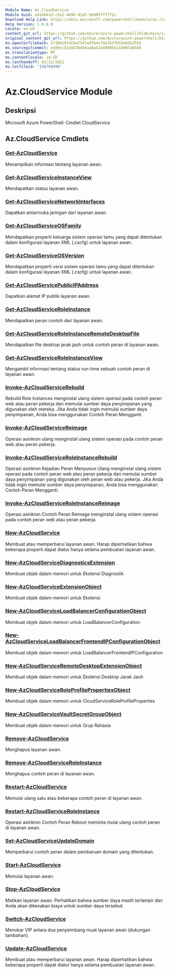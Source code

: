 ```yaml
---
Module Name: Az.CloudService
Module Guid: a41eb61d-c5a1-4e9b-81a7-b8905fff7f2c
Download Help Link: https://docs.microsoft.com/powershell/module/az.cloudservice
Help Version: 1.0.0.0
Locale: en-US
content_git_url: https://github.com/Azure/azure-powershell/blob/main/src/CloudService/help/Az.CloudService.md
original_content_git_url: https://github.com/Azure/azure-powershell/blob/main/src/CloudService/help/Az.CloudService.md
ms.openlocfilehash: ef38810fdcba7547ed7b4c74a763fb55e6d6255b
ms.sourcegitcommit: e109cc5320478db6aa8a52d49996b133007a65b9
ms.translationtype: MT
ms.contentlocale: id-ID
ms.lasthandoff: 01/12/2022
ms.locfileid: "136760498"
---
```

# Az.CloudService Module
## Deskripsi
Microsoft Azure PowerShell: Cmdlet CloudService

## Az.CloudService Cmdlets
### [Get-AzCloudService](Get-AzCloudService.md)
Menampilkan informasi tentang layanan awan.

### [Get-AzCloudServiceInstanceView](Get-AzCloudServiceInstanceView.md)
Mendapatkan status layanan awan.

### [Get-AzCloudServiceNetworkInterfaces](Get-AzCloudServiceNetworkInterfaces.md)
Dapatkan antarmuka jaringan dari layanan awan.

### [Get-AzCloudServiceOSFamily](Get-AzCloudServiceOSFamily.md)
Mendapatkan properti keluarga sistem operasi tamu yang dapat ditentukan dalam konfigurasi layanan XML (.cscfg) untuk layanan awan.

### [Get-AzCloudServiceOSVersion](Get-AzCloudServiceOSVersion.md)
Mendapatkan properti versi sistem operasi tamu yang dapat ditentukan dalam konfigurasi layanan XML (.cscfg) untuk layanan awan.

### [Get-AzCloudServicePublicIPAddress](Get-AzCloudServicePublicIPAddress.md)
Dapatkan alamat IP publik layanan awan.

### [Get-AzCloudServiceRoleInstance](Get-AzCloudServiceRoleInstance.md)
Mendapatkan peran contoh dari layanan awan.

### [Get-AzCloudServiceRoleInstanceRemoteDesktopFile](Get-AzCloudServiceRoleInstanceRemoteDesktopFile.md)
Mendapatkan file desktop jarak jauh untuk contoh peran di layanan awan.

### [Get-AzCloudServiceRoleInstanceView](Get-AzCloudServiceRoleInstanceView.md)
Mengambil informasi tentang status run-time sebuah contoh peran di layanan awan.

### [Invoke-AzCloudServiceRebuild](Invoke-AzCloudServiceRebuild.md)
Rebuild Role Instances menginstal ulang sistem operasi pada contoh peran web atau peran pekerja dan memulai sumber daya penyimpanan yang digunakan oleh mereka.
Jika Anda tidak ingin memulai sumber daya penyimpanan, Anda bisa menggunakan Contoh Peran Mengganti.

### [Invoke-AzCloudServiceReimage](Invoke-AzCloudServiceReimage.md)
Operasi asinkron ulang menginstal ulang sistem operasi pada contoh peran web atau peran pekerja.

### [Invoke-AzCloudServiceRoleInstanceRebuild](Invoke-AzCloudServiceRoleInstanceRebuild.md)
Operasi asinkron Kejadian Peran Menyusun Ulang menginstal ulang sistem operasi pada contoh peran web atau peran pekerja dan memulai sumber daya penyimpanan yang digunakan oleh peran web atau pekerja.
Jika Anda tidak ingin memulai sumber daya penyimpanan, Anda bisa menggunakan Contoh Peran Mengganti.

### [Invoke-AzCloudServiceRoleInstanceReimage](Invoke-AzCloudServiceRoleInstanceReimage.md)
Operasi asinkron Contoh Peran Reimage menginstal ulang sistem operasi pada contoh peran web atau peran pekerja.

### [New-AzCloudService](New-AzCloudService.md)
Membuat atau memperbarui layanan awan.
Harap diperhatikan bahwa beberapa properti dapat diatur hanya selama pembuatan layanan awan.

### [New-AzCloudServiceDiagnosticsExtension](New-AzCloudServiceDiagnosticsExtension.md)
Membuat objek dalam memori untuk Ekstensi Diagnostik

### [New-AzCloudServiceExtensionObject](New-AzCloudServiceExtensionObject.md)
Membuat objek dalam memori untuk Ekstensi

### [New-AzCloudServiceLoadBalancerConfigurationObject](New-AzCloudServiceLoadBalancerConfigurationObject.md)
Membuat objek dalam memori untuk LoadBalancerConfiguration

### [New-AzCloudServiceLoadBalancerFrontendIPConfigurationObject](New-AzCloudServiceLoadBalancerFrontendIPConfigurationObject.md)
Membuat objek dalam memori untuk LoadBalancerFrontendIPConfiguration

### [New-AzCloudServiceRemoteDesktopExtensionObject](New-AzCloudServiceRemoteDesktopExtensionObject.md)
Membuat objek dalam memori untuk Ekstensi Desktop Jarak Jauh

### [New-AzCloudServiceRoleProfilePropertiesObject](New-AzCloudServiceRoleProfilePropertiesObject.md)
Membuat objek dalam memori untuk CloudServiceRoleProfileProperties

### [New-AzCloudServiceVaultSecretGroupObject](New-AzCloudServiceVaultSecretGroupObject.md)
Membuat objek dalam memori untuk Grup Rahasia

### [Remove-AzCloudService](Remove-AzCloudService.md)
Menghapus layanan awan.

### [Remove-AzCloudServiceRoleInstance](Remove-AzCloudServiceRoleInstance.md)
Menghapus contoh peran di layanan awan.

### [Restart-AzCloudService](Restart-AzCloudService.md)
Memulai ulang satu atau beberapa contoh peran di layanan awan.

### [Restart-AzCloudServiceRoleInstance](Restart-AzCloudServiceRoleInstance.md)
Operasi asinkron Contoh Peran Reboot meminta mulai ulang contoh peran di layanan awan.

### [Set-AzCloudServiceUpdateDomain](Set-AzCloudServiceUpdateDomain.md)
Memperbarui contoh peran dalam pembaruan domain yang ditentukan.

### [Start-AzCloudService](Start-AzCloudService.md)
Memulai layanan awan.

### [Stop-AzCloudService](Stop-AzCloudService.md)
Matikan layanan awan.
Perhatikan bahwa sumber daya masih terlampir dan Anda akan dikenakan biaya untuk sumber daya tersebut.

### [Switch-AzCloudService](Switch-AzCloudService.md)
Menukar VIP antara dua penyeimbang muat layanan awan (dukungan tambahan).

### [Update-AzCloudService](Update-AzCloudService.md)
Membuat atau memperbarui layanan awan.
Harap diperhatikan bahwa beberapa properti dapat diatur hanya selama pembuatan layanan awan.

